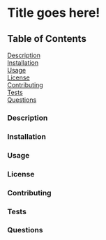 # Title goes here!  

## Table of Contents  
[Description](#Description)  
[Installation](#Installation)  
[Usage](#Usage)  
[License](#License)  
[Contributing](#Contributing)  
[Tests](#Tests)  
[Questions](#Questions)  

<a name="#Description"></a>
### Description

<a name="#Installation"></a>
### Installation

<a name="#Usage"></a>
### Usage

<a name="#License"></a>
### License

<a name="#Contributing"></a>
### Contributing

<a name="#Tests"></a>
### Tests

<a name="#Questions"></a>
### Questions

